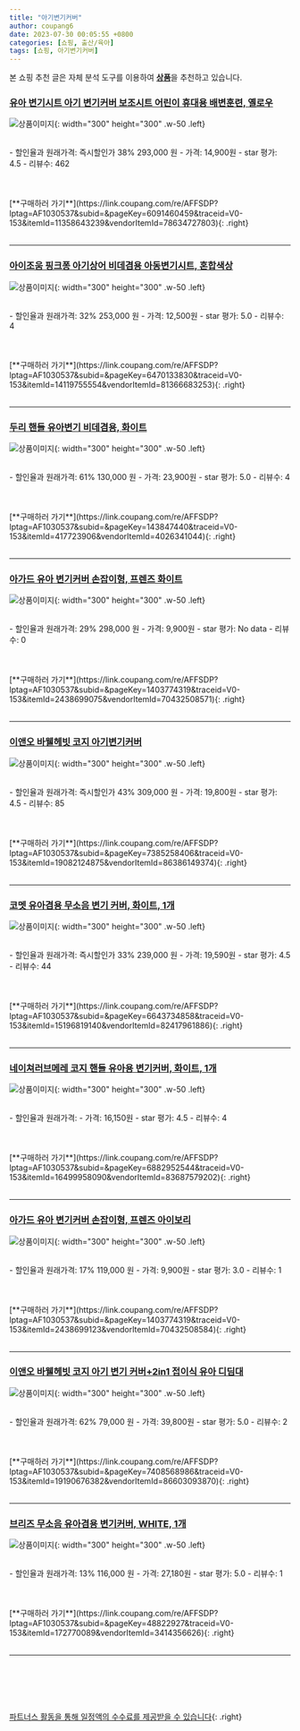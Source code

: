 ```yaml
---
title: "아기변기커버"
author: coupang6
date: 2023-07-30 00:05:55 +0800
categories: [쇼핑, 출산/육아]
tags: [쇼핑, 아기변기커버]
---
```


본 쇼핑 추천 글은 자체 분석 도구를 이용하여 [**상품**](https://link.coupang.com/a/bao1ui)을 추천하고 있습니다.

### [유아 변기시트 아기 변기커버 보조시트 어린이 휴대용 배변훈련, 옐로우](https://link.coupang.com/re/AFFSDP?lptag=AF1030537&subid=&pageKey=6091460459&traceid=V0-153&itemId=11358643239&vendorItemId=78634727803)

![상품이미지](https://thumbnail6.coupangcdn.com/thumbnails/remote/230x230ex/image/vendor_inventory/d7d1/284fa3b7ae4785f891e99ec025ee3f551ac714903b99eb026f13f9226343.jpg){: width="300" height="300" .w-50 .left}


<br>
- 할인율과 원래가격: 즉시할인가 38%  293,000   원
- 가격: 14,900원
- star 평가: 4.5
- 리뷰수: 462
<br>
<br>
<br>
<br>
[**구매하러 가기**](https://link.coupang.com/re/AFFSDP?lptag=AF1030537&subid=&pageKey=6091460459&traceid=V0-153&itemId=11358643239&vendorItemId=78634727803){: .right}
<br>
<br>

---

### [아이조움 핑크퐁 아기상어 비데겸용 아동변기시트, 혼합색상](https://link.coupang.com/re/AFFSDP?lptag=AF1030537&subid=&pageKey=6470133830&traceid=V0-153&itemId=14119755554&vendorItemId=81366683253)

![상품이미지](https://thumbnail10.coupangcdn.com/thumbnails/remote/230x230ex/image/rs_quotation_api/jtjumtcx/7583f789034949f4b17e9029a0baecdd.jpg){: width="300" height="300" .w-50 .left}


<br>
- 할인율과 원래가격: 32%  253,000   원
- 가격: 12,500원
- star 평가: 5.0
- 리뷰수: 4
<br>
<br>
<br>
<br>
[**구매하러 가기**](https://link.coupang.com/re/AFFSDP?lptag=AF1030537&subid=&pageKey=6470133830&traceid=V0-153&itemId=14119755554&vendorItemId=81366683253){: .right}
<br>
<br>

---

### [두리 핸들 유아변기 비데겸용, 화이트](https://link.coupang.com/re/AFFSDP?lptag=AF1030537&subid=&pageKey=143847440&traceid=V0-153&itemId=417723906&vendorItemId=4026341044)

![상품이미지](https://thumbnail8.coupangcdn.com/thumbnails/remote/230x230ex/image/retail/images/1390041334701779-97d586c2-db10-433f-a923-f078ca173899.jpg){: width="300" height="300" .w-50 .left}


<br>
- 할인율과 원래가격: 61%  130,000   원
- 가격: 23,900원
- star 평가: 5.0
- 리뷰수: 4
<br>
<br>
<br>
<br>
[**구매하러 가기**](https://link.coupang.com/re/AFFSDP?lptag=AF1030537&subid=&pageKey=143847440&traceid=V0-153&itemId=417723906&vendorItemId=4026341044){: .right}
<br>
<br>

---

### [아가드 유아 변기커버 손잡이형, 프렌즈 화이트](https://link.coupang.com/re/AFFSDP?lptag=AF1030537&subid=&pageKey=1403774319&traceid=V0-153&itemId=2438699075&vendorItemId=70432508571)

![상품이미지](https://thumbnail6.coupangcdn.com/thumbnails/remote/230x230ex/image/retail/images/716132756890502-9d5dbd53-725f-458c-a026-dd2c7e0c3de7.png){: width="300" height="300" .w-50 .left}


<br>
- 할인율과 원래가격: 29%  298,000   원
- 가격: 9,900원
- star 평가: No data
- 리뷰수: 0
<br>
<br>
<br>
<br>
[**구매하러 가기**](https://link.coupang.com/re/AFFSDP?lptag=AF1030537&subid=&pageKey=1403774319&traceid=V0-153&itemId=2438699075&vendorItemId=70432508571){: .right}
<br>
<br>

---

### [이앤오 바웰헤빗 코지 아기변기커버](https://link.coupang.com/re/AFFSDP?lptag=AF1030537&subid=&pageKey=7385258406&traceid=V0-153&itemId=19082124875&vendorItemId=86386149374)

![상품이미지](https://thumbnail6.coupangcdn.com/thumbnails/remote/230x230ex/image/vendor_inventory/1131/e03fd23161ed492786013ea52c3cced6bd4cb6de26dbfa407cbd453ff6c9.jpg){: width="300" height="300" .w-50 .left}


<br>
- 할인율과 원래가격: 즉시할인가 43%  309,000   원
- 가격: 19,800원
- star 평가: 4.5
- 리뷰수: 85
<br>
<br>
<br>
<br>
[**구매하러 가기**](https://link.coupang.com/re/AFFSDP?lptag=AF1030537&subid=&pageKey=7385258406&traceid=V0-153&itemId=19082124875&vendorItemId=86386149374){: .right}
<br>
<br>

---

### [코멧 유아겸용 무소음 변기 커버, 화이트, 1개](https://link.coupang.com/re/AFFSDP?lptag=AF1030537&subid=&pageKey=6643734858&traceid=V0-153&itemId=15196819140&vendorItemId=82417961886)

![상품이미지](https://thumbnail7.coupangcdn.com/thumbnails/remote/230x230ex/image/retail/images/2869725860618806-07ad7be3-6d03-4fc6-99a0-0c64738dc417.jpg){: width="300" height="300" .w-50 .left}


<br>
- 할인율과 원래가격: 즉시할인가 33%  239,000   원
- 가격: 19,590원
- star 평가: 4.5
- 리뷰수: 44
<br>
<br>
<br>
<br>
[**구매하러 가기**](https://link.coupang.com/re/AFFSDP?lptag=AF1030537&subid=&pageKey=6643734858&traceid=V0-153&itemId=15196819140&vendorItemId=82417961886){: .right}
<br>
<br>

---

### [네이쳐러브메레 코지 핸들 유아용 변기커버, 화이트, 1개](https://link.coupang.com/re/AFFSDP?lptag=AF1030537&subid=&pageKey=6882952544&traceid=V0-153&itemId=16499958090&vendorItemId=83687579202)

![상품이미지](https://thumbnail7.coupangcdn.com/thumbnails/remote/230x230ex/image/retail/images/2022/10/31/17/6/1843e247-d0d9-4cf1-8d89-2a7cf3903bc8.jpg){: width="300" height="300" .w-50 .left}


<br>
- 할인율과 원래가격: 
- 가격: 16,150원
- star 평가: 4.5
- 리뷰수: 4
<br>
<br>
<br>
<br>
[**구매하러 가기**](https://link.coupang.com/re/AFFSDP?lptag=AF1030537&subid=&pageKey=6882952544&traceid=V0-153&itemId=16499958090&vendorItemId=83687579202){: .right}
<br>
<br>

---

### [아가드 유아 변기커버 손잡이형, 프렌즈 아이보리](https://link.coupang.com/re/AFFSDP?lptag=AF1030537&subid=&pageKey=1403774319&traceid=V0-153&itemId=2438699123&vendorItemId=70432508584)

![상품이미지](https://thumbnail8.coupangcdn.com/thumbnails/remote/230x230ex/image/retail/images/2020/03/17/18/3/93bd4c17-beb4-4fc1-8659-4b3067d29c08.jpg){: width="300" height="300" .w-50 .left}


<br>
- 할인율과 원래가격: 17%  119,000   원
- 가격: 9,900원
- star 평가: 3.0
- 리뷰수: 1
<br>
<br>
<br>
<br>
[**구매하러 가기**](https://link.coupang.com/re/AFFSDP?lptag=AF1030537&subid=&pageKey=1403774319&traceid=V0-153&itemId=2438699123&vendorItemId=70432508584){: .right}
<br>
<br>

---

### [이앤오 바웰헤빗 코지 아기 변기 커버+2in1 접이식 유아 디딤대](https://link.coupang.com/re/AFFSDP?lptag=AF1030537&subid=&pageKey=7408568986&traceid=V0-153&itemId=19190676382&vendorItemId=86603093870)

![상품이미지](https://thumbnail6.coupangcdn.com/thumbnails/remote/230x230ex/image/vendor_inventory/8809/cfda08e0480d59a85afce992df1bc56f29734a84f3d2f7dd93b6033411a5.jpg){: width="300" height="300" .w-50 .left}


<br>
- 할인율과 원래가격: 62%  79,000   원
- 가격: 39,800원
- star 평가: 5.0
- 리뷰수: 2
<br>
<br>
<br>
<br>
[**구매하러 가기**](https://link.coupang.com/re/AFFSDP?lptag=AF1030537&subid=&pageKey=7408568986&traceid=V0-153&itemId=19190676382&vendorItemId=86603093870){: .right}
<br>
<br>

---

### [브리즈 무소음 유아겸용 변기커버, WHITE, 1개](https://link.coupang.com/re/AFFSDP?lptag=AF1030537&subid=&pageKey=48822927&traceid=V0-153&itemId=172770089&vendorItemId=3414356626)

![상품이미지](https://thumbnail10.coupangcdn.com/thumbnails/remote/230x230ex/image/product/image/vendoritem/2019/03/06/3414356626/45530915-63cb-4b51-9100-a07dbe75e6ed.jpg){: width="300" height="300" .w-50 .left}


<br>
- 할인율과 원래가격: 13%  116,000   원
- 가격: 27,180원
- star 평가: 5.0
- 리뷰수: 1
<br>
<br>
<br>
<br>
[**구매하러 가기**](https://link.coupang.com/re/AFFSDP?lptag=AF1030537&subid=&pageKey=48822927&traceid=V0-153&itemId=172770089&vendorItemId=3414356626){: .right}
<br>
<br>

---
<br><br><br><br><br> [파트너스 활동을 통해 일정액의 수수료를 제공받을 수 있습니다](https://link.coupang.com/a/bao1ui){: .right}